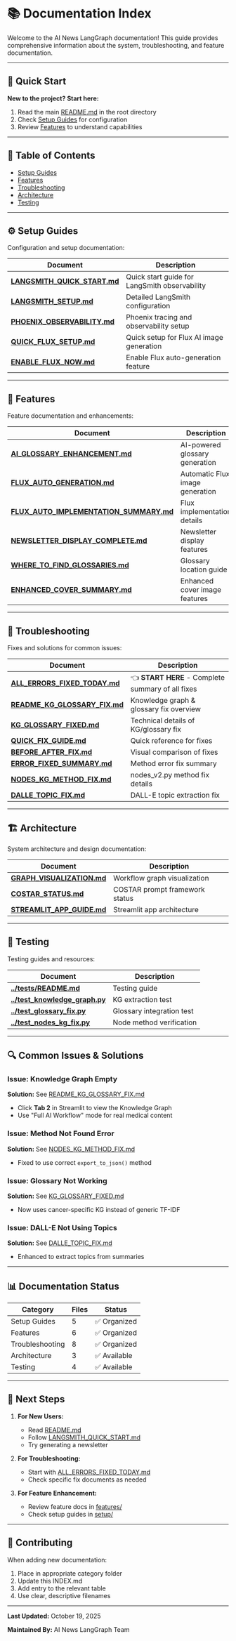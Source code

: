 # 📚 Documentation Index

Welcome to the AI News LangGraph documentation! This guide provides comprehensive information about the system, troubleshooting, and feature documentation.

---

## 🚀 Quick Start

**New to the project? Start here:**
1. Read the main [README.md](../README.md) in the root directory
2. Check [Setup Guides](#-setup-guides) for configuration
3. Review [Features](#-features) to understand capabilities

---

## 📖 Table of Contents

- [Setup Guides](#-setup-guides)
- [Features](#-features)
- [Troubleshooting](#-troubleshooting)
- [Architecture](#-architecture)
- [Testing](#-testing)

---

## ⚙️ Setup Guides

Configuration and setup documentation:

| Document | Description |
|----------|-------------|
| **[LANGSMITH_QUICK_START.md](setup/LANGSMITH_QUICK_START.md)** | Quick start guide for LangSmith observability |
| **[LANGSMITH_SETUP.md](setup/LANGSMITH_SETUP.md)** | Detailed LangSmith configuration |
| **[PHOENIX_OBSERVABILITY.md](setup/PHOENIX_OBSERVABILITY.md)** | Phoenix tracing and observability setup |
| **[QUICK_FLUX_SETUP.md](setup/QUICK_FLUX_SETUP.md)** | Quick setup for Flux AI image generation |
| **[ENABLE_FLUX_NOW.md](setup/ENABLE_FLUX_NOW.md)** | Enable Flux auto-generation feature |

---

## 🎨 Features

Feature documentation and enhancements:

| Document | Description |
|----------|-------------|
| **[AI_GLOSSARY_ENHANCEMENT.md](features/AI_GLOSSARY_ENHANCEMENT.md)** | AI-powered glossary generation |
| **[FLUX_AUTO_GENERATION.md](features/FLUX_AUTO_GENERATION.md)** | Automatic Flux image generation |
| **[FLUX_AUTO_IMPLEMENTATION_SUMMARY.md](features/FLUX_AUTO_IMPLEMENTATION_SUMMARY.md)** | Flux implementation details |
| **[NEWSLETTER_DISPLAY_COMPLETE.md](features/NEWSLETTER_DISPLAY_COMPLETE.md)** | Newsletter display features |
| **[WHERE_TO_FIND_GLOSSARIES.md](features/WHERE_TO_FIND_GLOSSARIES.md)** | Glossary location guide |
| **[ENHANCED_COVER_SUMMARY.md](features/ENHANCED_COVER_SUMMARY.md)** | Enhanced cover image features |

---

## 🔧 Troubleshooting

Fixes and solutions for common issues:

| Document | Description |
|----------|-------------|
| **[ALL_ERRORS_FIXED_TODAY.md](troubleshooting/ALL_ERRORS_FIXED_TODAY.md)** | 👈 **START HERE** - Complete summary of all fixes |
| **[README_KG_GLOSSARY_FIX.md](troubleshooting/README_KG_GLOSSARY_FIX.md)** | Knowledge graph & glossary fix overview |
| **[KG_GLOSSARY_FIXED.md](troubleshooting/KG_GLOSSARY_FIXED.md)** | Technical details of KG/glossary fix |
| **[QUICK_FIX_GUIDE.md](troubleshooting/QUICK_FIX_GUIDE.md)** | Quick reference for fixes |
| **[BEFORE_AFTER_FIX.md](troubleshooting/BEFORE_AFTER_FIX.md)** | Visual comparison of fixes |
| **[ERROR_FIXED_SUMMARY.md](troubleshooting/ERROR_FIXED_SUMMARY.md)** | Method error fix summary |
| **[NODES_KG_METHOD_FIX.md](troubleshooting/NODES_KG_METHOD_FIX.md)** | nodes_v2.py method fix details |
| **[DALLE_TOPIC_FIX.md](troubleshooting/DALLE_TOPIC_FIX.md)** | DALL-E topic extraction fix |

---

## 🏗️ Architecture

System architecture and design documentation:

| Document | Description |
|----------|-------------|
| **[GRAPH_VISUALIZATION.md](GRAPH_VISUALIZATION.md)** | Workflow graph visualization |
| **[COSTAR_STATUS.md](COSTAR_STATUS.md)** | COSTAR prompt framework status |
| **[STREAMLIT_APP_GUIDE.md](STREAMLIT_APP_GUIDE.md)** | Streamlit app architecture |

---

## 🧪 Testing

Testing guides and resources:

| Document | Description |
|----------|-------------|
| **[../tests/README.md](../tests/README.md)** | Testing guide |
| **[../test_knowledge_graph.py](../test_knowledge_graph.py)** | KG extraction test |
| **[../test_glossary_fix.py](../test_glossary_fix.py)** | Glossary integration test |
| **[../test_nodes_kg_fix.py](../test_nodes_kg_fix.py)** | Node method verification |

---

## 🔍 Common Issues & Solutions

### Issue: Knowledge Graph Empty
**Solution:** See [README_KG_GLOSSARY_FIX.md](troubleshooting/README_KG_GLOSSARY_FIX.md)
- Click **Tab 2** in Streamlit to view the Knowledge Graph
- Use "Full AI Workflow" mode for real medical content

### Issue: Method Not Found Error
**Solution:** See [NODES_KG_METHOD_FIX.md](troubleshooting/NODES_KG_METHOD_FIX.md)
- Fixed to use correct `export_to_json()` method

### Issue: Glossary Not Working
**Solution:** See [KG_GLOSSARY_FIXED.md](troubleshooting/KG_GLOSSARY_FIXED.md)
- Now uses cancer-specific KG instead of generic TF-IDF

### Issue: DALL-E Not Using Topics
**Solution:** See [DALLE_TOPIC_FIX.md](troubleshooting/DALLE_TOPIC_FIX.md)
- Enhanced to extract topics from summaries

---

## 📊 Documentation Status

| Category | Files | Status |
|----------|-------|--------|
| Setup Guides | 5 | ✅ Organized |
| Features | 6 | ✅ Organized |
| Troubleshooting | 8 | ✅ Organized |
| Architecture | 3 | ✅ Available |
| Testing | 4 | ✅ Available |

---

## 🎯 Next Steps

1. **For New Users:**
   - Read [README.md](../README.md)
   - Follow [LANGSMITH_QUICK_START.md](setup/LANGSMITH_QUICK_START.md)
   - Try generating a newsletter

2. **For Troubleshooting:**
   - Start with [ALL_ERRORS_FIXED_TODAY.md](troubleshooting/ALL_ERRORS_FIXED_TODAY.md)
   - Check specific fix documents as needed

3. **For Feature Enhancement:**
   - Review feature docs in [features/](features/)
   - Check setup guides in [setup/](setup/)

---

## 📝 Contributing

When adding new documentation:
1. Place in appropriate category folder
2. Update this INDEX.md
3. Add entry to the relevant table
4. Use clear, descriptive filenames

---

**Last Updated:** October 19, 2025

**Maintained By:** AI News LangGraph Team

